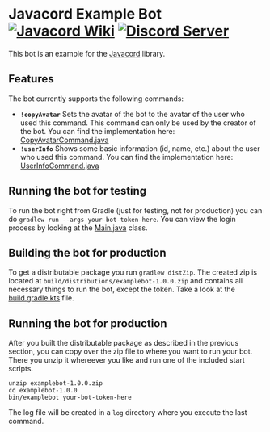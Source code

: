 # Javacord Example Bot <a href="https://javacord.org/wiki"><img src="https://shields.javacord.org/badge/Wiki-Home-red.svg?style=flat-square" alt="Javacord Wiki"></a> <a href="https://discord.gg/0qJ2jjyneLEgG7y3"><img src="https://shields.javacord.org/discord/151037561152733184.svg?colorB=%237289DA&label=Discord&style=flat-square" alt="Discord Server"></a>
This bot is an example for the [Javacord](https://github.com/Javacord/Javacord) library.

## Features

The bot currently supports the following commands:
- **`!copyAvatar`**
Sets the avatar of the bot to the avatar of the user who used this command. This command can only be used by the creator of the bot.
You can find the implementation here: [CopyAvatarCommand.java](https://github.com/Javacord/Example-Bot/blob/master/src/main/java/org/javacord/examplebot/command/CopyAvatarCommand.java)
- **`!userInfo`**
Shows some basic information (id, name, etc.) about the user who used this command. You can find the implementation here: [UserInfoCommand.java](https://github.com/Javacord/Example-Bot/blob/master/src/main/java/org/javacord/examplebot/command/UserInfoCommand.java)

## Running the bot for testing

To run the bot right from Gradle (just for testing, not for production) you can do `gradlew run --args your-bot-token-here`.
You can view the login process by looking at the 
[Main.java](https://github.com/Javacord/Example-Bot/blob/master/src/main/java/org/javacord/examplebot/Main.java)
class.

## Building the bot for production

To get a distributable package you run `gradlew distZip`. The created zip is located at `build/distributions/examplebot-1.0.0.zip` and contains all necessary things to run the bot, except the token.
Take a look at the [build.gradle.kts](https://github.com/Javacord/Example-Bot/blob/master/build.gradle.kts) file.

## Running the bot for production

After you built the distributable package as described in the previous section, you can copy over the zip file to where you want to run your bot. There you unzip it whereever you like and run one of the included start scripts.

```shell
unzip examplebot-1.0.0.zip
cd examplebot-1.0.0
bin/examplebot your-bot-token-here
```

The log file will be created in a `log` directory where you execute the last command.
